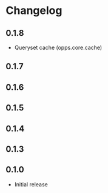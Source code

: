 # Changelog

## 0.1.8

* Queryset cache (opps.core.cache)

## 0.1.7

## 0.1.6

## 0.1.5

## 0.1.4

## 0.1.3

## 0.1.0

* Initial release
